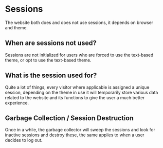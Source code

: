 # Sessions
The website both does and does not use sessions, it depends on browser and theme.

## When are sessions not used?
Sessions are not initialized for users who are forced to use the text-based theme, or opt to use the text-based theme.

## What is the session used for?
Quite a lot of things, every visitor where applicable is assigned a unique session, depending on the theme in use it will temporarily store various data related to the website and its functions to give the user a much better experience.

## Garbage Collection / Session Destruction
Once in a while, the garbage collector will sweep the sessions and look for inactive sessions and destroy these, the same applies to when a user decides to log out.
